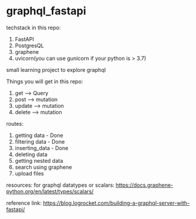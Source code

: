 # graphql_fastapi

techstack in this repo:
1. FastAPI
2. PostgresQL
3. graphene
4. uvicorn(you can use gunicorn if your python is > 3.7)


small learning project to explore graphql

Things you will get in this repo:
1. get --> Query
2. post --> mutation
3. update --> mutation
4. delete --> mutation


routes:
1. getting data - Done
2. filtering data - Done
3. inserting_data - Done
4. deleting data
5. getting nested data
6. search using graphene
7. upload files



resources:
for graphql datatypes or scalars:
https://docs.graphene-python.org/en/latest/types/scalars/

reference link:
https://blog.logrocket.com/building-a-graphql-server-with-fastapi/